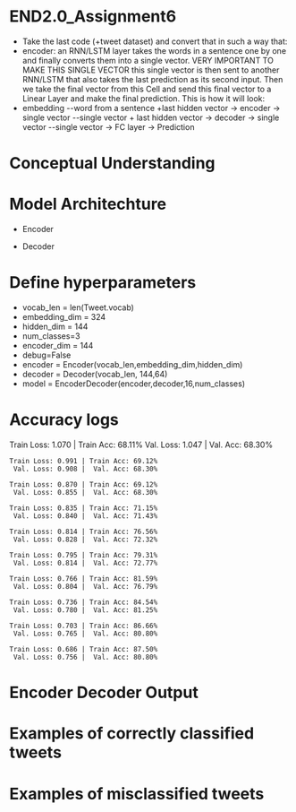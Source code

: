 # END2.0_Assignment6

- Take the last code  (+tweet dataset) and convert that in such a way that:
- encoder: an RNN/LSTM layer takes the words in a sentence one by one and finally converts them into a single vector. VERY IMPORTANT TO MAKE THIS SINGLE VECTOR
this single vector is then sent to another RNN/LSTM that also takes the last prediction as its second input. Then we take the final vector from this Cell
and send this final vector to a Linear Layer and make the final prediction. 
This is how it will look:
- embedding
--word from a sentence +last hidden vector -> encoder -> single vector
--single vector + last hidden vector -> decoder -> single vector
--single vector -> FC layer -> Prediction


# Conceptual Understanding

# Model Architechture

- Encoder

- Decoder

# Define hyperparameters
- vocab_len = len(Tweet.vocab)
- embedding_dim = 324
- hidden_dim = 144
- num_classes=3
- encoder_dim = 144
- debug=False
- encoder = Encoder(vocab_len,embedding_dim,hidden_dim)
- decoder = Decoder(vocab_len, 144,64)
- model = EncoderDecoder(encoder,decoder,16,num_classes)

# Accuracy logs

Train Loss: 1.070 | Train Acc: 68.11%
	 Val. Loss: 1.047 |  Val. Acc: 68.30% 

	Train Loss: 0.991 | Train Acc: 69.12%
	 Val. Loss: 0.908 |  Val. Acc: 68.30% 

	Train Loss: 0.870 | Train Acc: 69.12%
	 Val. Loss: 0.855 |  Val. Acc: 68.30% 

	Train Loss: 0.835 | Train Acc: 71.15%
	 Val. Loss: 0.840 |  Val. Acc: 71.43% 

	Train Loss: 0.814 | Train Acc: 76.56%
	 Val. Loss: 0.828 |  Val. Acc: 72.32% 

	Train Loss: 0.795 | Train Acc: 79.31%
	 Val. Loss: 0.814 |  Val. Acc: 72.77% 

	Train Loss: 0.766 | Train Acc: 81.59%
	 Val. Loss: 0.804 |  Val. Acc: 76.79% 

	Train Loss: 0.736 | Train Acc: 84.54%
	 Val. Loss: 0.780 |  Val. Acc: 81.25% 

	Train Loss: 0.703 | Train Acc: 86.66%
	 Val. Loss: 0.765 |  Val. Acc: 80.80% 

	Train Loss: 0.686 | Train Acc: 87.50%
	 Val. Loss: 0.756 |  Val. Acc: 80.80%

# Encoder Decoder Output

# Examples of correctly classified tweets

# Examples of misclassified tweets

